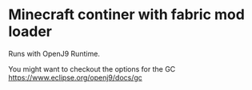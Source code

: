 # Minecraft continer with fabric mod loader

Runs with OpenJ9 Runtime.

You might want to checkout the options for the GC  
https://www.eclipse.org/openj9/docs/gc
